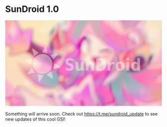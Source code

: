 # SunDroid 1.0

<img src="https://raw.githubusercontent.com/Dityay/Dityay/refs/heads/main/sun.png"/>

Something will arrive soon.
Check out https://t.me/sundroid_update to see new updates of this cool GSI!
